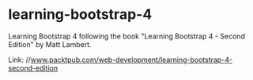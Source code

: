 # learning-bootstrap-4

Learning Bootstrap 4 following the book "Learning Bootstrap 4 - Second Edition" by Matt Lambert.

Link: //www.packtpub.com/web-development/learning-bootstrap-4-second-edition
